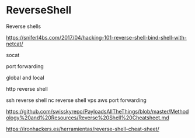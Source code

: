 # ReverseShell
Reverse shells


https://sniferl4bs.com/2017/04/hacking-101-reverse-shell-bind-shell-with-netcat/


socat

port forwarding

global and local

http reverse shell

ssh reverse shell
nc reverse shell 
vps
aws port forwarding 


https://github.com/swisskyrepo/PayloadsAllTheThings/blob/master/Methodology%20and%20Resources/Reverse%20Shell%20Cheatsheet.md



https://ironhackers.es/herramientas/reverse-shell-cheat-sheet/
